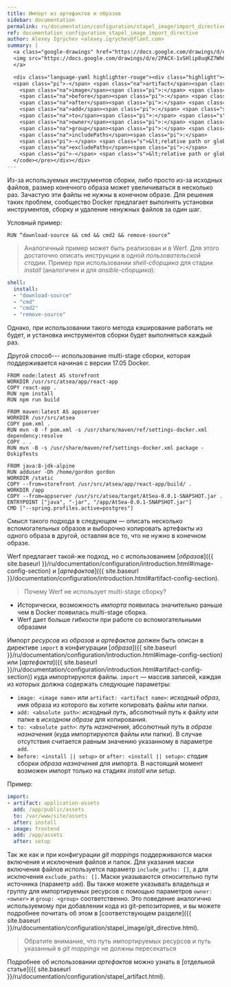 ```yaml
---
title: Импорт из артефактов и образов
sidebar: documentation
permalink: ru/documentation/configuration/stapel_image/import_directive.html
ref: documentation_configuration_stapel_image_import_directive
author: Alexey Igrychev <alexey.igrychev@flant.com>
summary: |
  <a class="google-drawings" href="https://docs.google.com/drawings/d/e/2PACX-1vSHlip8uqKZ7Wh00abw6kuh0_3raMr-g1LcLjgRDgztHVIHbY2V-_qp7zZ0GPeN46LKoqb-yMhfaG-l/pub?w=2031&amp;h=144" data-featherlight="image">
  <img src="https://docs.google.com/drawings/d/e/2PACX-1vSHlip8uqKZ7Wh00abw6kuh0_3raMr-g1LcLjgRDgztHVIHbY2V-_qp7zZ0GPeN46LKoqb-yMhfaG-l/pub?w=1016&amp;h=72">
  </a>

  <div class="language-yaml highlighter-rouge"><div class="highlight"><pre class="highlight"><code><span class="na">import</span><span class="pi">:</span>
  <span class="pi">-</span> <span class="na">artifact</span><span class="pi">:</span> <span class="s">&lt;artifact name&gt;</span>
    <span class="na">image</span><span class="pi">:</span> <span class="s">&lt;image name&gt;</span>
    <span class="na">before</span><span class="pi">:</span> <span class="s">&lt;install || setup&gt;</span>
    <span class="na">after</span><span class="pi">:</span> <span class="s">&lt;install || setup&gt;</span>
    <span class="na">add</span><span class="pi">:</span> <span class="s">&lt;absolute path&gt;</span>
    <span class="na">to</span><span class="pi">:</span> <span class="s">&lt;absolute path&gt;</span>
    <span class="na">owner</span><span class="pi">:</span> <span class="s">&lt;owner&gt;</span>
    <span class="na">group</span><span class="pi">:</span> <span class="s">&lt;group&gt;</span>
    <span class="na">includePaths</span><span class="pi">:</span>
    <span class="pi">-</span> <span class="s">&lt;relative path or glob&gt;</span>
    <span class="na">excludePaths</span><span class="pi">:</span>
    <span class="pi">-</span> <span class="s">&lt;relative path or glob&gt;</span>
  </code></pre></div></div>
---
```


Из-за используемых инструментов сборки, либо просто из-за исходных файлов, размер конечного образа может увеличиваться в несколько раз. Зачастую эти файлы не нужны в конечном образе. Для решения таких проблем, сообщество Docker предлагает выполнять установки инструментов, сборку и удаление ненужных файлов за один шаг.

Условный пример:
```
RUN “download-source && cmd && cmd2 && remove-source”
```

> Аналогичный пример может быть реализован и в Werf. Для этого достаточно описать инструкции в одной _пользовательской стадии_. Пример при использовании _shell-сборщика_ для стадии _install_ (аналогичен и для _ansible-сборщика_):
```yaml
shell:
  install:
  - "download-source"
  - "cmd"
  - "cmd2"
  - "remove-source"
```

Однако, при использовании такого метода кэширование работать не будет, и установка инструментов сборки будет выполняться каждый раз.

Другой способ--- использование multi-stage сборки, которая поддерживается начиная с версии 17.05 Docker.

```
FROM node:latest AS storefront
WORKDIR /usr/src/atsea/app/react-app
COPY react-app .
RUN npm install
RUN npm run build

FROM maven:latest AS appserver
WORKDIR /usr/src/atsea
COPY pom.xml .
RUN mvn -B -f pom.xml -s /usr/share/maven/ref/settings-docker.xml dependency:resolve
COPY . .
RUN mvn -B -s /usr/share/maven/ref/settings-docker.xml package -DskipTests

FROM java:8-jdk-alpine
RUN adduser -Dh /home/gordon gordon
WORKDIR /static
COPY --from=storefront /usr/src/atsea/app/react-app/build/ .
WORKDIR /app
COPY --from=appserver /usr/src/atsea/target/AtSea-0.0.1-SNAPSHOT.jar .
ENTRYPOINT ["java", "-jar", "/app/AtSea-0.0.1-SNAPSHOT.jar"]
CMD ["--spring.profiles.active=postgres"]
```

Смысл такого подхода в следующем — описать несколько вспомогательных образов и выборочно копировать артефакты из одного образа в другой, оставляя все то, что не нужно в конечном образе.

Werf предлагает такой-же подход, но с использованием [_образов_]({{ site.baseurl }}/ru/documentation/configuration/introduction.html#image-config-section) и  [_артефактов_]({{ site.baseurl }}/documentation/configuration/introduction.html#artifact-config-section).

> Почему Werf не использует multi-stage сборку?
* Исторически, возможность _импорта_ появилась значительно раньше чем в Docker появилась multi-stage сборка.
* Werf дает больше гибкости при работе со вспомогательными образами

Импорт _ресурсов_ из _образов_ и _артефактов_ должен быть описан в директиве `import` в конфигурации [_образа_]({{ site.baseurl }}/ru/documentation/configuration/introduction.html#image-config-section) или [_артефакта_]({{ site.baseurl }}/ru/documentation/configuration/introduction.html#artifact-config-section)) куда импортируются файлы. `import` — массив записей, каждая из которых должна содержать следующие параметры:

- `image: <image name>` или `artifact: <artifact name>`: _исходный образ_, имя образа из которого вы хотите копировать файлы или папки.
- `add: <absolute path>`: _исходный путь_, абсолютный путь к файлу или папке в _исходном образе_ для копирования.
- `to: <absolute path>`: _путь назначения_, абсолютный путь в _образе назначения_ (куда импортируются файлы или папки). В случае отсутствия считается равным значению указанному в параметре `add`.
- `before: <install || setup>` or `after: <install || setup>`: _стадия_ сборки _образа назначения_ для импорта. В настоящий момент возможен импорт только на стадиях _install_ или _setup_.

Пример:
```yaml
import:
- artifact: application-assets
  add: /app/public/assets
  to: /var/www/site/assets
  after: install
- image: frontend
  add: /app/assets
  after: setup
```

Так же как и при конфигурации _git mappings_ поддерживаются маски включения и исключения файлов и папок. 
Для указания маски включения файлов используется параметр `include_paths: []`, а для исключения `exclude_paths: []`. Маски указываются относительно пути источника (параметр `add`). 
Вы также можете указывать владельца и группу для импортируемых ресурсов с помощью параметров `owner: <owner>` и `group: <group>` соответственно. 
Это поведение аналогично используемому при добавлении кода из git-репозиториев, и вы можете подробнее почитать об этом в [соответствующем разделе]({{ site.baseurl }}/ru/documentation/configuration/stapel_image/git_directive.html).

> Обратите внимание, что путь импортируемых ресурсов и путь указанный в _git mappingх_ не должны пересекаться

Подробнее об использовании _артефактов_ можно узнать в [отдельной статье]({{ site.baseurl }}/ru/documentation/configuration/stapel_artifact.html).
